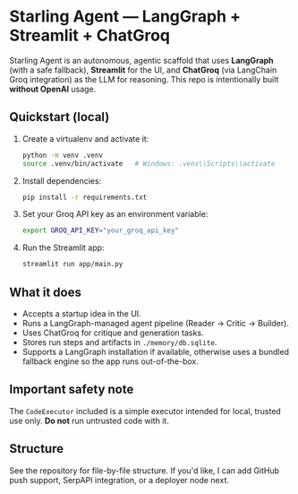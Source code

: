 
# Starling Agent — LangGraph + Streamlit + ChatGroq

Starling Agent is an autonomous, agentic scaffold that uses **LangGraph** (with a safe fallback),
**Streamlit** for the UI, and **ChatGroq** (via LangChain Groq integration) as the LLM for reasoning.
This repo is intentionally built **without OpenAI** usage.

## Quickstart (local)
1. Create a virtualenv and activate it:
   ```bash
   python -m venv .venv
   source .venv/bin/activate   # Windows: .venv\\Scripts\\activate
   ```
2. Install dependencies:
   ```bash
   pip install -r requirements.txt
   ```
3. Set your Groq API key as an environment variable:
   ```bash
   export GROQ_API_KEY="your_groq_api_key"
   ```
4. Run the Streamlit app:
   ```bash
   streamlit run app/main.py
   ```

## What it does
- Accepts a startup idea in the UI.
- Runs a LangGraph-managed agent pipeline (Reader → Critic → Builder).
- Uses ChatGroq for critique and generation tasks.
- Stores run steps and artifacts in `./memory/db.sqlite`.
- Supports a LangGraph installation if available, otherwise uses a bundled fallback engine so the app runs out-of-the-box.

## Important safety note
The `CodeExecutor` included is a simple executor intended for local, trusted use only. **Do not** run untrusted code with it.

## Structure
See the repository for file-by-file structure. If you'd like, I can add GitHub push support, SerpAPI integration, or a deployer node next.
